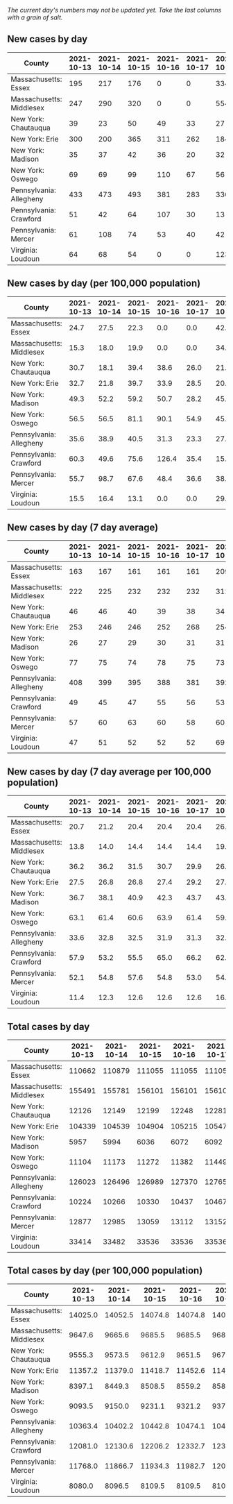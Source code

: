 _The current day's numbers may not be updated yet. Take the last columns with a grain of salt._
## New cases by day

| County | 2021-10-13 | 2021-10-14 | 2021-10-15 | 2021-10-16 | 2021-10-17 | 2021-10-18 | 2021-10-19 |
| --- | --- | --- | --- | --- | --- | --- | --- |
| Massachusetts: Essex | 195 | 217 | 176 | 0 | 0 | 334 | 229 |
| Massachusetts: Middlesex | 247 | 290 | 320 | 0 | 0 | 554 | 354 |
| New York: Chautauqua | 39 | 23 | 50 | 49 | 33 | 27 | 10 |
| New York: Erie | 300 | 200 | 365 | 311 | 262 | 184 | 130 |
| New York: Madison | 35 | 37 | 42 | 36 | 20 | 32 | 14 |
| New York: Oswego | 69 | 69 | 99 | 110 | 67 | 56 | 51 |
| Pennsylvania: Allegheny | 433 | 473 | 493 | 381 | 283 | 330 | 219 |
| Pennsylvania: Crawford | 51 | 42 | 64 | 107 | 30 | 13 | 58 |
| Pennsylvania: Mercer | 61 | 108 | 74 | 53 | 40 | 42 | 46 |
| Virginia: Loudoun | 64 | 68 | 54 | 0 | 0 | 123 | 56 |

## New cases by day (per 100,000 population)

| County | 2021-10-13 | 2021-10-14 | 2021-10-15 | 2021-10-16 | 2021-10-17 | 2021-10-18 | 2021-10-19 |
| --- | --- | --- | --- | --- | --- | --- | --- |
| Massachusetts: Essex | 24.7 | 27.5 | 22.3 | 0.0 | 0.0 | 42.3 | 29.0 |
| Massachusetts: Middlesex | 15.3 | 18.0 | 19.9 | 0.0 | 0.0 | 34.4 | 22.0 |
| New York: Chautauqua | 30.7 | 18.1 | 39.4 | 38.6 | 26.0 | 21.3 | 7.9 |
| New York: Erie | 32.7 | 21.8 | 39.7 | 33.9 | 28.5 | 20.0 | 14.2 |
| New York: Madison | 49.3 | 52.2 | 59.2 | 50.7 | 28.2 | 45.1 | 19.7 |
| New York: Oswego | 56.5 | 56.5 | 81.1 | 90.1 | 54.9 | 45.9 | 41.8 |
| Pennsylvania: Allegheny | 35.6 | 38.9 | 40.5 | 31.3 | 23.3 | 27.1 | 18.0 |
| Pennsylvania: Crawford | 60.3 | 49.6 | 75.6 | 126.4 | 35.4 | 15.4 | 68.5 |
| Pennsylvania: Mercer | 55.7 | 98.7 | 67.6 | 48.4 | 36.6 | 38.4 | 42.0 |
| Virginia: Loudoun | 15.5 | 16.4 | 13.1 | 0.0 | 0.0 | 29.7 | 13.5 |

## New cases by day (7 day average)

| County | 2021-10-13 | 2021-10-14 | 2021-10-15 | 2021-10-16 | 2021-10-17 | 2021-10-18 | 2021-10-19 |
| --- | --- | --- | --- | --- | --- | --- | --- |
| Massachusetts: Essex | 163 | 167 | 161 | 161 | 161 | 209 | 164 |
| Massachusetts: Middlesex | 222 | 225 | 232 | 232 | 232 | 311 | 252 |
| New York: Chautauqua | 46 | 46 | 40 | 39 | 38 | 34 | 33 |
| New York: Erie | 253 | 246 | 246 | 252 | 268 | 254 | 250 |
| New York: Madison | 26 | 27 | 29 | 30 | 31 | 31 | 31 |
| New York: Oswego | 77 | 75 | 74 | 78 | 75 | 73 | 74 |
| Pennsylvania: Allegheny | 408 | 399 | 395 | 388 | 381 | 392 | 373 |
| Pennsylvania: Crawford | 49 | 45 | 47 | 55 | 56 | 53 | 52 |
| Pennsylvania: Mercer | 57 | 60 | 63 | 60 | 58 | 60 | 61 |
| Virginia: Loudoun | 47 | 51 | 52 | 52 | 52 | 69 | 52 |

## New cases by day (7 day average per 100,000 population)

| County | 2021-10-13 | 2021-10-14 | 2021-10-15 | 2021-10-16 | 2021-10-17 | 2021-10-18 | 2021-10-19 |
| --- | --- | --- | --- | --- | --- | --- | --- |
| Massachusetts: Essex | 20.7 | 21.2 | 20.4 | 20.4 | 20.4 | 26.5 | 20.8 |
| Massachusetts: Middlesex | 13.8 | 14.0 | 14.4 | 14.4 | 14.4 | 19.3 | 15.6 |
| New York: Chautauqua | 36.2 | 36.2 | 31.5 | 30.7 | 29.9 | 26.8 | 26.0 |
| New York: Erie | 27.5 | 26.8 | 26.8 | 27.4 | 29.2 | 27.6 | 27.2 |
| New York: Madison | 36.7 | 38.1 | 40.9 | 42.3 | 43.7 | 43.7 | 43.7 |
| New York: Oswego | 63.1 | 61.4 | 60.6 | 63.9 | 61.4 | 59.8 | 60.6 |
| Pennsylvania: Allegheny | 33.6 | 32.8 | 32.5 | 31.9 | 31.3 | 32.2 | 30.7 |
| Pennsylvania: Crawford | 57.9 | 53.2 | 55.5 | 65.0 | 66.2 | 62.6 | 61.4 |
| Pennsylvania: Mercer | 52.1 | 54.8 | 57.6 | 54.8 | 53.0 | 54.8 | 55.7 |
| Virginia: Loudoun | 11.4 | 12.3 | 12.6 | 12.6 | 12.6 | 16.7 | 12.6 |

## Total cases by day

| County | 2021-10-13 | 2021-10-14 | 2021-10-15 | 2021-10-16 | 2021-10-17 | 2021-10-18 | 2021-10-19 |
| --- | --- | --- | --- | --- | --- | --- | --- |
| Massachusetts: Essex | 110662 | 110879 | 111055 | 111055 | 111055 | 111389 | 111618 |
| Massachusetts: Middlesex | 155491 | 155781 | 156101 | 156101 | 156101 | 156655 | 157009 |
| New York: Chautauqua | 12126 | 12149 | 12199 | 12248 | 12281 | 12308 | 12318 |
| New York: Erie | 104339 | 104539 | 104904 | 105215 | 105477 | 105661 | 105791 |
| New York: Madison | 5957 | 5994 | 6036 | 6072 | 6092 | 6124 | 6138 |
| New York: Oswego | 11104 | 11173 | 11272 | 11382 | 11449 | 11505 | 11556 |
| Pennsylvania: Allegheny | 126023 | 126496 | 126989 | 127370 | 127653 | 127983 | 128202 |
| Pennsylvania: Crawford | 10224 | 10266 | 10330 | 10437 | 10467 | 10480 | 10538 |
| Pennsylvania: Mercer | 12877 | 12985 | 13059 | 13112 | 13152 | 13194 | 13240 |
| Virginia: Loudoun | 33414 | 33482 | 33536 | 33536 | 33536 | 33659 | 33715 |

## Total cases by day (per 100,000 population)

| County | 2021-10-13 | 2021-10-14 | 2021-10-15 | 2021-10-16 | 2021-10-17 | 2021-10-18 | 2021-10-19 |
| --- | --- | --- | --- | --- | --- | --- | --- |
| Massachusetts: Essex | 14025.0 | 14052.5 | 14074.8 | 14074.8 | 14074.8 | 14117.1 | 14146.2 |
| Massachusetts: Middlesex | 9647.6 | 9665.6 | 9685.5 | 9685.5 | 9685.5 | 9719.9 | 9741.8 |
| New York: Chautauqua | 9555.3 | 9573.5 | 9612.9 | 9651.5 | 9677.5 | 9698.7 | 9706.6 |
| New York: Erie | 11357.2 | 11379.0 | 11418.7 | 11452.6 | 11481.1 | 11501.1 | 11515.3 |
| New York: Madison | 8397.1 | 8449.3 | 8508.5 | 8559.2 | 8587.4 | 8632.5 | 8652.3 |
| New York: Oswego | 9093.5 | 9150.0 | 9231.1 | 9321.2 | 9376.0 | 9421.9 | 9463.7 |
| Pennsylvania: Allegheny | 10363.4 | 10402.2 | 10442.8 | 10474.1 | 10497.4 | 10524.5 | 10542.5 |
| Pennsylvania: Crawford | 12081.0 | 12130.6 | 12206.2 | 12332.7 | 12368.1 | 12383.5 | 12452.0 |
| Pennsylvania: Mercer | 11768.0 | 11866.7 | 11934.3 | 11982.7 | 12019.3 | 12057.7 | 12099.7 |
| Virginia: Loudoun | 8080.0 | 8096.5 | 8109.5 | 8109.5 | 8109.5 | 8139.3 | 8152.8 |
